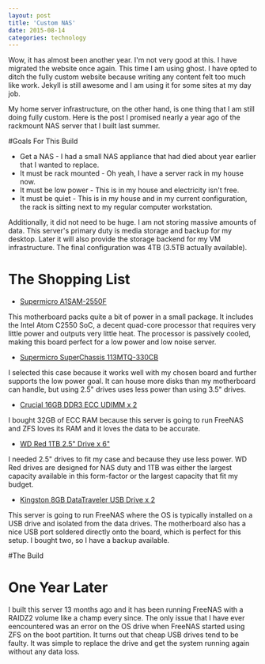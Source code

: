```yaml
---
layout: post
title: 'Custom NAS'
date: 2015-08-14
categories: technology
---
```


Wow, it has almost been another year. I'm not very good at this. I have
migrated the website once again. This time I am using ghost. I have opted to
ditch the fully custom website because writing any content felt too much
like work. Jekyll is still awesome and I am using it for some sites at my
day job.

My home server infrastructure, on the other hand, is one thing that I am
still doing fully custom. Here is the post I promised nearly a year ago of
the rackmount NAS server that I built last summer.

#Goals For This Build

- Get a NAS - I had a small NAS appliance that had died about year earlier that I wanted to replace.
- It must be rack mounted - Oh yeah, I have a server rack in my house now.
- It must be low power - This is in my house and electricity isn't free.
- It must be quiet - This is in my house and in my current configuration, the rack is sitting next to my regular computer workstation.

Additionally, it did not need to be huge. I am not storing massive amounts
of data. This server's primary duty is media storage and backup for my
desktop. Later it will also provide the storage backend for my VM
infrastructure. The final configuration was 4TB (3.5TB actually available).

# The Shopping List

- [Supermicro A1SAM-2550F](http://www.supermicro.com/products/motherboard/Atom/X10/A1SAM-2550F.cfm)

This motherboard packs quite a bit of power in a small package. It includes
the Intel Atom C2550 SoC, a decent quad-core processor that requires very
little power and outputs very little heat. The processor is passively
cooled, making this board perfect for a low power and low noise server.

- [Supermicro SuperChassis 113MTQ-330CB](http://www.supermicro.com/products/chassis/1U/113/SC113MTQ-330C.cfm)

I selected this case because it works well with my chosen board and further
supports the low power goal. It can house more disks than my motherboard
can handle, but using 2.5" drives uses less power than using 3.5" drives.

- [Crucial 16GB DDR3 ECC UDIMM x 2](http://www.amazon.com/gp/product/B008EMA5VU)

I bought 32GB of ECC RAM because this server is going to run FreeNAS and ZFS
loves its RAM and it loves the data to be accurate.

- [WD Red 1TB 2.5" Drive x 6"](http://www.amazon.com/gp/product/B00EHBES1U)

I needed 2.5" drives to fit my case and because they use less power. WD Red
drives are designed for NAS duty and 1TB was either the largest capacity
available in this form-factor or the largest capacity that fit my budget.

- [Kingston 8GB DataTraveler USB Drive x 2](http://www.amazon.com/gp/product/B004TS1J18)

This server is going to run FreeNAS where the OS is typically installed on a
USB drive and isolated from the data drives. The motherboard also has a nice
USB port soldered directly onto the board, which is perfect for this setup.
I bought two, so I have a backup available.

#The Build

# One Year Later

I built this server 13 months ago and it has been running FreeNAS with a
RAIDZ2 volume like a champ every since. The only issue that I have ever
eencountered was an error on the OS drive when FreeNAS started using ZFS on
the boot partition. It turns out that cheap USB drives tend to be faulty. It
was simple to replace the drive and get the system running again without any
data loss.
